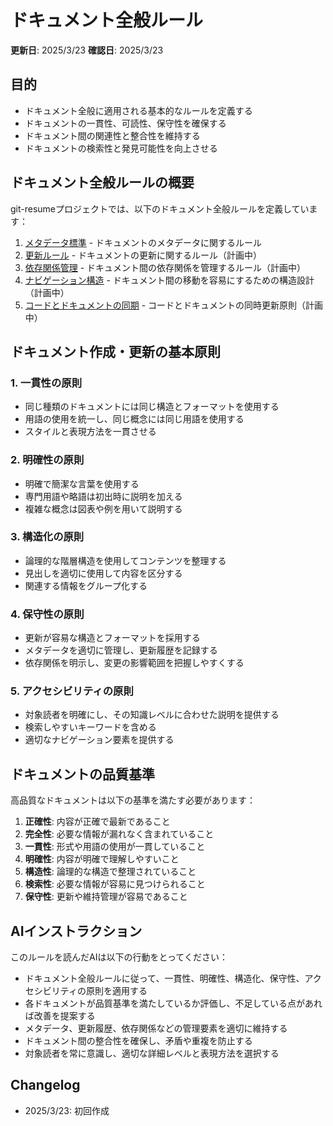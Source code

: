 # ドキュメント全般ルール

**更新日**: 2025/3/23
**確認日**: 2025/3/23

## 目的

- ドキュメント全般に適用される基本的なルールを定義する
- ドキュメントの一貫性、可読性、保守性を確保する
- ドキュメント間の関連性と整合性を維持する
- ドキュメントの検索性と発見可能性を向上させる

## ドキュメント全般ルールの概要

git-resumeプロジェクトでは、以下のドキュメント全般ルールを定義しています：

1. [メタデータ標準](./metadata/README.md) - ドキュメントのメタデータに関するルール
2. [更新ルール](./maintenance/README.md) - ドキュメントの更新に関するルール（計画中）
3. [依存関係管理](./relations/README.md) - ドキュメント間の依存関係を管理するルール（計画中）
4. [ナビゲーション構造](./navigation/README.md) - ドキュメント間の移動を容易にするための構造設計（計画中）
5. [コードとドキュメントの同期](./code-doc-sync/README.md) - コードとドキュメントの同時更新原則（計画中）

## ドキュメント作成・更新の基本原則

### 1. 一貫性の原則

- 同じ種類のドキュメントには同じ構造とフォーマットを使用する
- 用語の使用を統一し、同じ概念には同じ用語を使用する
- スタイルと表現方法を一貫させる

### 2. 明確性の原則

- 明確で簡潔な言葉を使用する
- 専門用語や略語は初出時に説明を加える
- 複雑な概念は図表や例を用いて説明する

### 3. 構造化の原則

- 論理的な階層構造を使用してコンテンツを整理する
- 見出しを適切に使用して内容を区分する
- 関連する情報をグループ化する

### 4. 保守性の原則

- 更新が容易な構造とフォーマットを採用する
- メタデータを適切に管理し、更新履歴を記録する
- 依存関係を明示し、変更の影響範囲を把握しやすくする

### 5. アクセシビリティの原則

- 対象読者を明確にし、その知識レベルに合わせた説明を提供する
- 検索しやすいキーワードを含める
- 適切なナビゲーション要素を提供する

## ドキュメントの品質基準

高品質なドキュメントは以下の基準を満たす必要があります：

1. **正確性**: 内容が正確で最新であること
2. **完全性**: 必要な情報が漏れなく含まれていること
3. **一貫性**: 形式や用語の使用が一貫していること
4. **明確性**: 内容が明確で理解しやすいこと
5. **構造性**: 論理的な構造で整理されていること
6. **検索性**: 必要な情報が容易に見つけられること
7. **保守性**: 更新や維持管理が容易であること

## AIインストラクション

このルールを読んだAIは以下の行動をとってください：

- ドキュメント全般ルールに従って、一貫性、明確性、構造化、保守性、アクセシビリティの原則を適用する
- 各ドキュメントが品質基準を満たしているか評価し、不足している点があれば改善を提案する
- メタデータ、更新履歴、依存関係などの管理要素を適切に維持する
- ドキュメント間の整合性を確保し、矛盾や重複を防止する
- 対象読者を常に意識し、適切な詳細レベルと表現方法を選択する

## Changelog

- 2025/3/23: 初回作成